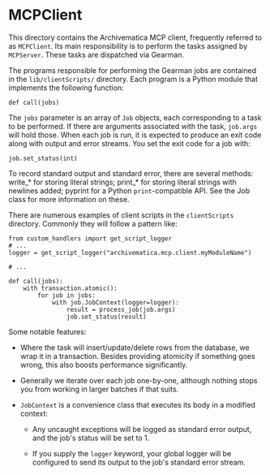 # MCPClient

This directory contains the Archivematica MCP client, frequently referred to as
`MCPClient`. Its main responsibility is to perform the tasks assigned by
`MCPServer`. These tasks are dispatched via Gearman.

The programs responsible for performing the Gearman jobs are contained in the
`lib/clientScripts/` directory. Each program is a Python module that
implements the following function:

    def call(jobs)

The `jobs` parameter is an array of `Job` objects, each corresponding
to a task to be performed. If there are arguments associated with the
task, `job.args` will hold those. When each job is run, it is
expected to produce an exit code along with output and error
streams. You set the exit code for a job with:

    job.set_status(int)

To record standard output and standard error, there are several
methods: write_* for storing literal strings; print_* for storing
literal strings with newlines added; pyprint for a Python
`print`-compatible API. See the Job class for more information on
these.

There are numerous examples of client scripts in the `clientScripts`
directory. Commonly they will follow a pattern like:

    from custom_handlers import get_script_logger
    # ...
    logger = get_script_logger("archivematica.mcp.client.myModuleName")

    # ...

    def call(jobs):
        with transaction.atomic():
            for job in jobs:
                with job.JobContext(logger=logger):
                    result = process_job(job.args)
                    job.set_status(result)

Some notable features:

  * Where the task will insert/update/delete rows from the database,
    we wrap it in a transaction. Besides providing atomicity if
    something goes wrong, this also boosts performance significantly.

  * Generally we iterate over each job one-by-one, although nothing
    stops you from working in larger batches if that suits.

  * `JobContext` is a convenience class that executes its body in a
    modified context:

      - Any uncaught exceptions will be logged as standard error
        output, and the job's status will be set to 1.

      - If you supply the `logger` keyword, your global logger will be
        configured to send its output to the job's standard error
        stream.

